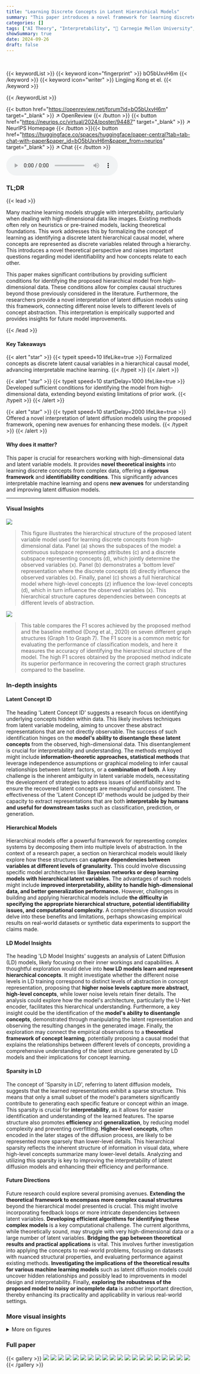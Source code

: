 ```yaml
---
title: "Learning Discrete Concepts in Latent Hierarchical Models"
summary: "This paper introduces a novel framework for learning discrete concepts from high-dimensional data, establishing theoretical conditions for identifying underlying hierarchical causal structures and pro..."
categories: []
tags: ["AI Theory", "Interpretability", "🏢 Carnegie Mellon University",]
showSummary: true
date: 2024-09-26
draft: false
---
```


<br>

{{< keywordList >}}
{{< keyword icon="fingerprint" >}} bO5bUxvH6m {{< /keyword >}}
{{< keyword icon="writer" >}} Lingjing Kong et el. {{< /keyword >}}
 
{{< /keywordList >}}

{{< button href="https://openreview.net/forum?id=bO5bUxvH6m" target="_blank" >}}
↗ OpenReview
{{< /button >}}
{{< button href="https://neurips.cc/virtual/2024/poster/94487" target="_blank" >}}
↗ NeurIPS Homepage
{{< /button >}}{{< button href="https://huggingface.co/spaces/huggingface/paper-central?tab=tab-chat-with-paper&paper_id=bO5bUxvH6m&paper_from=neurips" target="_blank" >}}
↗ Chat
{{< /button >}}



<audio controls>
    <source src="https://ai-paper-reviewer.com/bO5bUxvH6m/podcast.wav" type="audio/wav">
    Your browser does not support the audio element.
</audio>


### TL;DR


{{< lead >}}

Many machine learning models struggle with interpretability, particularly when dealing with high-dimensional data like images.  Existing methods often rely on heuristics or pre-trained models, lacking theoretical foundations.  This work addresses this by formalizing the concept of learning as identifying a discrete latent hierarchical causal model, where concepts are represented as discrete variables related through a hierarchy.  This introduces a novel theoretical perspective and raises important questions regarding model identifiability and how concepts relate to each other.

This paper makes significant contributions by providing sufficient conditions for identifying the proposed hierarchical model from high-dimensional data.  These conditions allow for complex causal structures beyond those previously considered in the literature.  Furthermore, the researchers provide a novel interpretation of latent diffusion models using this framework, connecting different noise levels to different levels of concept abstraction. This interpretation is empirically supported and provides insights for future model improvements.

{{< /lead >}}


#### Key Takeaways

{{< alert "star" >}}
{{< typeit speed=10 lifeLike=true >}} Formalized concepts as discrete latent causal variables in a hierarchical causal model, advancing interpretable machine learning. {{< /typeit >}}
{{< /alert >}}

{{< alert "star" >}}
{{< typeit speed=10 startDelay=1000 lifeLike=true >}} Developed sufficient conditions for identifying the model from high-dimensional data, extending beyond existing limitations of prior work. {{< /typeit >}}
{{< /alert >}}

{{< alert "star" >}}
{{< typeit speed=10 startDelay=2000 lifeLike=true >}} Offered a novel interpretation of latent diffusion models using the proposed framework, opening new avenues for enhancing these models. {{< /typeit >}}
{{< /alert >}}

#### Why does it matter?
This paper is crucial for researchers working with high-dimensional data and latent variable models.  It provides **novel theoretical insights** into learning discrete concepts from complex data, offering a **rigorous framework** and **identifiability conditions**. This significantly advances interpretable machine learning and opens **new avenues** for understanding and improving latent diffusion models.

------
#### Visual Insights



![](https://ai-paper-reviewer.com/bO5bUxvH6m/figures_2_1.jpg)

> This figure illustrates the hierarchical structure of the proposed latent variable model used for learning discrete concepts from high-dimensional data.  Panel (a) shows the subspaces of the model: a continuous subspace representing attributes (c) and a discrete subspace representing concepts (d), which jointly determine the observed variables (x). Panel (b) demonstrates a 'bottom level' representation where the discrete concepts (d) directly influence the observed variables (x). Finally, panel (c) shows a full hierarchical model where high-level concepts (z) influence the low-level concepts (d), which in turn influence the observed variables (x). This hierarchical structure captures dependencies between concepts at different levels of abstraction.





![](https://ai-paper-reviewer.com/bO5bUxvH6m/tables_7_1.jpg)

> This table compares the F1 scores achieved by the proposed method and the baseline method (Dong et al., 2020) on seven different graph structures (Graph 1 to Graph 7).  The F1 score is a common metric for evaluating the performance of classification models, and here it measures the accuracy of identifying the hierarchical structure of the model. The high F1 scores obtained by the proposed method indicate its superior performance in recovering the correct graph structures compared to the baseline.





### In-depth insights


#### Latent Concept ID
The heading 'Latent Concept ID' suggests a research focus on identifying underlying concepts hidden within data.  This likely involves techniques from latent variable modeling, aiming to uncover these abstract representations that are not directly observable.  The success of such identification hinges on the **model's ability to disentangle these latent concepts** from the observed, high-dimensional data. This disentanglement is crucial for interpretability and understanding.  The methods employed might include **information-theoretic approaches, statistical methods** that leverage independence assumptions or graphical modeling to infer causal relationships between latent factors, or a **combination of both**.  A key challenge is the inherent ambiguity in latent variable models, necessitating the development of strategies to address issues of identifiability and to ensure the recovered latent concepts are meaningful and consistent.  The effectiveness of the 'Latent Concept ID' methods would be judged by their capacity to extract representations that are both **interpretable by humans and useful for downstream tasks** such as classification, prediction, or generation.

#### Hierarchical Models
Hierarchical models offer a powerful framework for representing complex systems by decomposing them into multiple levels of abstraction.  In the context of a research paper, a section on hierarchical models would likely explore how these structures can **capture dependencies between variables at different levels of granularity.** This could involve discussing specific model architectures like **Bayesian networks or deep learning models with hierarchical latent variables.** The advantages of such models might include **improved interpretability, ability to handle high-dimensional data, and better generalization performance.** However, challenges in building and applying hierarchical models include **the difficulty in specifying the appropriate hierarchical structure, potential identifiability issues, and computational complexity.** A comprehensive discussion would delve into these benefits and limitations, perhaps showcasing empirical results on real-world datasets or synthetic data experiments to support the claims made.

#### LD Model Insights
The heading 'LD Model Insights' suggests an analysis of Latent Diffusion (LD) models, likely focusing on their inner workings and capabilities.  A thoughtful exploration would delve into **how LD models learn and represent hierarchical concepts**.  It might investigate whether the different noise levels in LD training correspond to distinct levels of abstraction in concept representation, proposing that **higher noise levels capture more abstract, high-level concepts**, while lower noise levels retain finer details.  The analysis could explore how the model's architecture, particularly the U-Net encoder, facilitates this hierarchical understanding.  Furthermore, a key insight could be the identification of the **model's ability to disentangle concepts**, demonstrated through manipulating the latent representation and observing the resulting changes in the generated image. Finally, the exploration may connect the empirical observations to a **theoretical framework of concept learning**, potentially proposing a causal model that explains the relationships between different levels of concepts,  providing a comprehensive understanding of the latent structure generated by LD models and their implications for concept learning.

#### Sparsity in LD
The concept of 'Sparsity in LD', referring to latent diffusion models, suggests that the learned representations exhibit a sparse structure.  This means that only a small subset of the model's parameters significantly contribute to generating each specific feature or concept within an image.  This sparsity is crucial for **interpretability**, as it allows for easier identification and understanding of the learned features.  The sparse structure also promotes **efficiency** and **generalization**, by reducing model complexity and preventing overfitting.  **Higher-level concepts**, often encoded in the later stages of the diffusion process, are likely to be represented more sparsely than lower-level details. This hierarchical sparsity reflects the inherent structure of information in visual data, where high-level concepts summarize many lower-level details.  Analyzing and utilizing this sparsity is key to improving the interpretability of latent diffusion models and enhancing their efficiency and performance.

#### Future Directions
Future research could explore several promising avenues. **Extending the theoretical framework to encompass more complex causal structures** beyond the hierarchical model presented is crucial.  This might involve incorporating feedback loops or more intricate dependencies between latent variables.  **Developing efficient algorithms for identifying these complex models** is a key computational challenge.  The current algorithms, while theoretically sound, may struggle with very high-dimensional data or a large number of latent variables.  **Bridging the gap between theoretical results and practical applications** is vital.  This involves further investigation into applying the concepts to real-world problems, focusing on datasets with nuanced structural properties, and evaluating performance against existing methods.  **Investigating the implications of the theoretical results for various machine learning models** such as latent diffusion models could uncover hidden relationships and possibly lead to improvements in model design and interpretability.  Finally, **exploring the robustness of the proposed model to noisy or incomplete data** is another important direction, thereby enhancing its practicality and applicability in various real-world settings.


### More visual insights

<details>
<summary>More on figures
</summary>


![](https://ai-paper-reviewer.com/bO5bUxvH6m/figures_5_1.jpg)

> This figure compares three different types of graphical models used to represent hierarchical relationships between variables.  (a) shows a tree structure, where there is only one path between any two nodes. (b) shows a multi-level DAG, where nodes are arranged in levels and connections exist only between adjacent levels. (c) shows the model proposed in the paper, which is more flexible than the previous models. It allows multiple paths between variables, regardless of the level they are in, and it can include non-leaf nodes in the graph.  This increased flexibility allows the model to capture more complex relationships in the data.


![](https://ai-paper-reviewer.com/bO5bUxvH6m/figures_8_1.jpg)

> This figure illustrates how a latent diffusion model can be interpreted through the lens of a hierarchical concept model.  Different noise levels in the diffusion process correspond to different hierarchical levels in the concept model. The encoder of the diffusion model at a particular noise level extracts a representation that corresponds to a particular level of concepts. At higher noise levels, low-level concepts are lost, resulting in a representation that focuses on higher-level, more abstract concepts. The decoder reconstructs the original representation using the compressed representation and optional text information.


![](https://ai-paper-reviewer.com/bO5bUxvH6m/figures_9_1.jpg)

> This figure shows how the authors recovered concepts and their relationships from a Latent Diffusion model.  Part (a) displays the resulting hierarchical graph of concepts. Part (b) demonstrates how interventions on higher-level concepts (e.g., adding 'dog') affect lower-level concepts ('eyes', 'ears'), revealing causal relationships. Part (c) illustrates how the timing of concept injection during the diffusion process reveals the hierarchical order of concepts (higher-level concepts injected earlier).


![](https://ai-paper-reviewer.com/bO5bUxvH6m/figures_9_2.jpg)

> This figure shows how modifying the diffusion model's representation at different times (early vs late) affects the generated image's semantics.  Early modifications result in global changes (e.g., breed, species, gender), while later changes produce more localized effects (e.g., accessories, minor features). This visually demonstrates the hierarchical structure of concepts within the latent space, where early stages represent higher-level concepts and later stages represent lower-level details.  The results support the paper's interpretation of latent diffusion models as hierarchical concept learners.


![](https://ai-paper-reviewer.com/bO5bUxvH6m/figures_23_1.jpg)

> This figure illustrates the concept of a hierarchical model with continuous and discrete latent variables.  Panel (a) shows the overall model structure, illustrating continuous variables 'c' and discrete variables 'd'.  Panel (b) focuses on the discrete latent variables 'd' as the leaves of the hierarchy.  The dashed lines in (b) represent potential statistical dependence between the concepts represented by the discrete variables, which are further explained by a higher-level concept in (c), showing how concepts are hierarchically related. 


![](https://ai-paper-reviewer.com/bO5bUxvH6m/figures_24_1.jpg)

> This figure illustrates the data generating process and the model used in the paper.  Panel (a) shows that the high-dimensional continuous observed variables (x) are generated from discrete latent variables (d) and continuous latent variables (c). Panel (b) zooms in to the 'bottom level' of the model, showing the relationship between the discrete latent variables and the continuous observed variables. Panel (c) shows a hierarchical model composed of both high-level and low-level discrete latent variables. The hierarchical model describes the dependence among different abstraction levels of concepts. 


![](https://ai-paper-reviewer.com/bO5bUxvH6m/figures_25_1.jpg)

> This figure illustrates three different graphical representations of latent hierarchical models.  (a) shows the general structure, with continuous and discrete subspaces that are parents to the observed variables x. (b) zooms in on the 'bottom' level to emphasize the relationship between discrete latent variables d and the continuous observed variables x.  Finally, (c) shows a full hierarchical model where the discrete variables are connected via higher-level concepts, allowing for complex dependencies among the concepts.


![](https://ai-paper-reviewer.com/bO5bUxvH6m/figures_26_1.jpg)

> This figure compares three different types of graphical models representing hierarchical relationships among variables: trees, multi-level directed acyclic graphs (DAGs), and the model proposed in the paper.  Trees allow only one path between any two variables, while multi-level DAGs are more structured and restrict edges to exist only between adjacent levels. The authors' model is more flexible, enabling multiple paths between variables and allowing non-leaf nodes (observed variables) at any level in the hierarchy.


![](https://ai-paper-reviewer.com/bO5bUxvH6m/figures_27_1.jpg)

> This figure compares three types of graphical models for representing latent variables: trees, multi-level directed acyclic graphs (DAGs), and the model proposed in the paper.  Trees only allow one path between any two nodes, which is too restrictive.  Multi-level DAGs stratify variables into levels, with connections only between adjacent levels, which is also restrictive. The proposed model offers greater flexibility in the relationships between variables, allowing for multiple paths and non-leaf observed variables.


![](https://ai-paper-reviewer.com/bO5bUxvH6m/figures_27_2.jpg)

> This figure visualizes the attention sparsity of a latent diffusion model over diffusion steps and specific attention patterns. The results show that the sparsity increases as the generative process progresses, which reflects that the connectivity between the hierarchical level and the bottom concept level becomes sparse and more local as we march down the hierarchical structure. This observation supports the theory proposed in the paper.


![](https://ai-paper-reviewer.com/bO5bUxvH6m/figures_28_1.jpg)

> This figure demonstrates the hierarchical nature of concepts in a latent diffusion model. Injecting high-level concepts early in the generation process, followed by low-level concepts, results in images that faithfully reflect all injected concepts. Reversing this order leads to incomplete or inaccurate image generation. This supports the hierarchical model's structure, with higher-level concepts influencing lower-level ones.


![](https://ai-paper-reviewer.com/bO5bUxvH6m/figures_29_1.jpg)

> This figure shows the results of an experiment where different ranks of LoRA (Low-Rank Adaptation) were used to modify images with specific concepts.  The experiment demonstrates that the appropriate rank of LoRA is crucial for effectively and faithfully modifying images with the desired concept without introducing unwanted artifacts.  Higher ranks, while potentially offering more detail, may introduce unwanted alterations or distortions.


![](https://ai-paper-reviewer.com/bO5bUxvH6m/figures_30_1.jpg)

> This figure shows the results of CLIP and LPIPS evaluations for different concepts using various rank settings.  It compares the performance of a sparse approach with an optimal fixed rank approach, highlighting the effectiveness of adaptive rank selection in achieving high semantic alignment with minimal image alterations.


![](https://ai-paper-reviewer.com/bO5bUxvH6m/figures_31_1.jpg)

> This figure shows experiments on injecting concepts into a diffusion model at different time steps. The top row shows that injecting high-level concepts first and then low-level concepts produces images that successfully integrate all concepts. The bottom row reverses the order, showing that injecting low-level concepts first results in failure to include the high-level concept in the generated image.  This demonstrates the hierarchical relationship between concepts in the model.


![](https://ai-paper-reviewer.com/bO5bUxvH6m/figures_31_2.jpg)

> This figure provides additional examples to illustrate the concept of editing latent representations at different time steps in latent diffusion models. The top two rows show changes in image generation when manipulating image representations at early versus late diffusion steps. The changes induced by manipulating early steps correspond to shifting global concepts, while changes in later steps correspond to finer-grained changes. The bottom two rows demonstrate similar effects for different image types.


</details>






### Full paper

{{< gallery >}}
<img src="https://ai-paper-reviewer.com/bO5bUxvH6m/1.png" class="grid-w50 md:grid-w33 xl:grid-w25" />
<img src="https://ai-paper-reviewer.com/bO5bUxvH6m/2.png" class="grid-w50 md:grid-w33 xl:grid-w25" />
<img src="https://ai-paper-reviewer.com/bO5bUxvH6m/3.png" class="grid-w50 md:grid-w33 xl:grid-w25" />
<img src="https://ai-paper-reviewer.com/bO5bUxvH6m/4.png" class="grid-w50 md:grid-w33 xl:grid-w25" />
<img src="https://ai-paper-reviewer.com/bO5bUxvH6m/5.png" class="grid-w50 md:grid-w33 xl:grid-w25" />
<img src="https://ai-paper-reviewer.com/bO5bUxvH6m/6.png" class="grid-w50 md:grid-w33 xl:grid-w25" />
<img src="https://ai-paper-reviewer.com/bO5bUxvH6m/7.png" class="grid-w50 md:grid-w33 xl:grid-w25" />
<img src="https://ai-paper-reviewer.com/bO5bUxvH6m/8.png" class="grid-w50 md:grid-w33 xl:grid-w25" />
<img src="https://ai-paper-reviewer.com/bO5bUxvH6m/9.png" class="grid-w50 md:grid-w33 xl:grid-w25" />
<img src="https://ai-paper-reviewer.com/bO5bUxvH6m/10.png" class="grid-w50 md:grid-w33 xl:grid-w25" />
<img src="https://ai-paper-reviewer.com/bO5bUxvH6m/11.png" class="grid-w50 md:grid-w33 xl:grid-w25" />
<img src="https://ai-paper-reviewer.com/bO5bUxvH6m/12.png" class="grid-w50 md:grid-w33 xl:grid-w25" />
<img src="https://ai-paper-reviewer.com/bO5bUxvH6m/13.png" class="grid-w50 md:grid-w33 xl:grid-w25" />
<img src="https://ai-paper-reviewer.com/bO5bUxvH6m/14.png" class="grid-w50 md:grid-w33 xl:grid-w25" />
<img src="https://ai-paper-reviewer.com/bO5bUxvH6m/15.png" class="grid-w50 md:grid-w33 xl:grid-w25" />
<img src="https://ai-paper-reviewer.com/bO5bUxvH6m/16.png" class="grid-w50 md:grid-w33 xl:grid-w25" />
<img src="https://ai-paper-reviewer.com/bO5bUxvH6m/17.png" class="grid-w50 md:grid-w33 xl:grid-w25" />
<img src="https://ai-paper-reviewer.com/bO5bUxvH6m/18.png" class="grid-w50 md:grid-w33 xl:grid-w25" />
<img src="https://ai-paper-reviewer.com/bO5bUxvH6m/19.png" class="grid-w50 md:grid-w33 xl:grid-w25" />
<img src="https://ai-paper-reviewer.com/bO5bUxvH6m/20.png" class="grid-w50 md:grid-w33 xl:grid-w25" />
{{< /gallery >}}